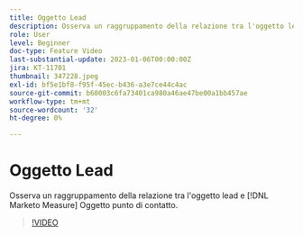 ```yaml
---
title: Oggetto Lead
description: Osserva un raggruppamento della relazione tra l'oggetto lead e [!DNL Marketo Measure] Oggetto punto di contatto.
role: User
level: Beginner
doc-type: Feature Video
last-substantial-update: 2023-01-06T00:00:00Z
jira: KT-11701
thumbnail: 347228.jpeg
exl-id: bf5e1bf8-f95f-45ec-b436-a3e7ce44c4ac
source-git-commit: b60003c6fa73401ca980a46ae47be00a1bb457ae
workflow-type: tm+mt
source-wordcount: '32'
ht-degree: 0%

---
```


# Oggetto Lead

Osserva un raggruppamento della relazione tra l&#39;oggetto lead e [!DNL Marketo Measure] Oggetto punto di contatto.

>[!VIDEO](https://video.tv.adobe.com/v/347228/?quality=12&learn=on)
